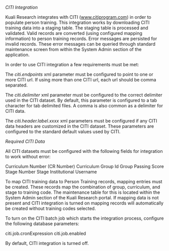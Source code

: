 *CITI Integration*

Kuali Research integrates with CITI (www.citiprogram.com) in order to populate person training.  This integration works by
downloading CITI training data into a staging table.  The staging table is processed and validated.  Valid records are
converted (using configured mapping information) to person training records.  Error messages are persisted for invalid
records.  These error messages can be queried through standard maintenance screen from within the System Admin section
of the application.
 
In order to use CITI integration a few requirements must be met:

The *citi.endpoints* xml parameter must be configured to point to one or more CITI url.  If using more than one CITI url,
each url should be comma separated.

The *citi.delimiter* xml parameter must be configured to the correct delimiter used in the CITI dataset.  By default, this
parameter is configured to a tab character for tab delimited files.  A comma is also common as a delimiter for CITI data.

The *citi.header.label.xxxx* xml parameters must be configured if any CITI data headers are customized in the CITI dataset.
These parameters are configured to the standard default values used by CITI.

*Required CITI Data*

All CITI datasets must be configured with the following fields for integration to work without error:

Curriculum Number (CR Number)
Curriculum
Group Id
Group
Passing Score
Stage Number
Stage
Institutional Username

To map CITI training data to Person Training records, mapping entries must be created.  These records map the combination
of group, curriculum, and stage to training code.  The maintenance table for this is located within the System Admin
section of the Kuali Research portal. If mapping data is not present and CITI integration is turned on mapping records
will automatically be created without training codes selected.


To turn on the CITI batch job which starts the integration process, configure the following database parameters:

citi.job.cronExpression
citi.job.enabled

By default, CITI integration is turned off.